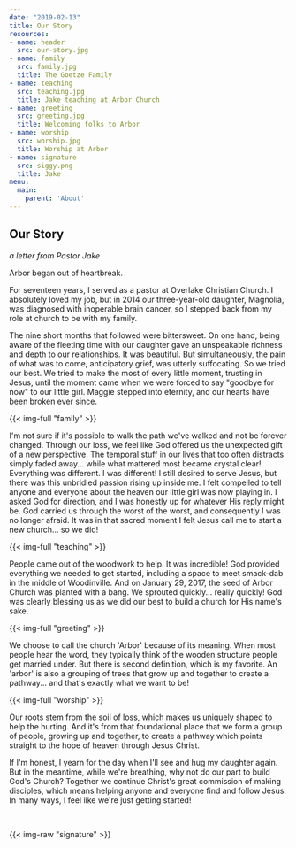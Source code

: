 ```yaml
---
date: "2019-02-13"
title: Our Story
resources:
- name: header
  src: our-story.jpg
- name: family
  src: family.jpg
  title: The Goetze Family
- name: teaching
  src: teaching.jpg
  title: Jake teaching at Arbor Church
- name: greeting
  src: greeting.jpg
  title: Welcoming folks to Arbor
- name: worship
  src: worship.jpg
  title: Worship at Arbor
- name: signature
  src: siggy.png
  title: Jake
menu:
  main:
    parent: 'About'
---
```


## Our Story

*a letter from Pastor Jake*

Arbor began out of heartbreak.

For seventeen years, I served as a pastor at Overlake Christian Church. I absolutely loved my job, but in 2014 our three-year-old daughter, Magnolia, was diagnosed with inoperable brain cancer, so I stepped back from my role at church to be with my family.

The nine short months that followed were bittersweet. On one hand, being aware of the fleeting time with our daughter gave an unspeakable richness and depth to our relationships. It was beautiful. But simultaneously, the pain of what was to come, anticipatory grief, was utterly suffocating. So we tried our best. We tried to make the most of every little moment, trusting in Jesus, until the moment came when we were forced to say "goodbye for now" to our little girl. Maggie stepped into eternity, and our hearts have been broken ever since.

{{< img-full "family" >}}

I'm not sure if it's possible to walk the path we've walked and not be forever changed.  Through our loss, we feel like God offered us the unexpected gift of a new perspective. The temporal stuff in our lives that too often distracts simply faded away... while what mattered most became crystal clear!  Everything was different. I was different! I still desired to serve Jesus, but there was this unbridled passion rising up inside me. I felt compelled to tell anyone and everyone about the heaven our little girl was now playing in.  I asked God for direction, and I was honestly up for whatever His reply might be. God carried us through the worst of the worst, and consequently I was no longer afraid. It was in that sacred moment I felt Jesus call me to start a new church... so we did!

{{< img-full "teaching" >}}

People came out of the woodwork to help. It was incredible! God provided everything we needed to get started, including a space to meet smack-dab in the middle of Woodinville.  And on January 29, 2017, the seed of Arbor Church was planted with a bang. We sprouted quickly... really quickly! God was clearly blessing us as we did our best to build a church for His name's sake.

{{< img-full "greeting" >}}

We choose to call the church 'Arbor' because of its meaning. When most people hear the word, they typically think of the wooden structure people get married under. But there is second definition, which is my favorite. An 'arbor' is also a grouping of trees that grow up and together to create a pathway... and that's exactly what we want to be!

{{< img-full "worship" >}}

Our roots stem from the soil of loss, which makes us uniquely shaped to help the hurting.  And it's from that foundational place that we form a group of people, growing up and together, to create a pathway which points straight to the hope of heaven through Jesus Christ.

If I'm honest, I yearn for the day when I'll see and hug my daughter again. But in the meantime, while we're breathing, why not do our part to build God's Church? Together we continue Christ's great commission of making disciples, which means helping anyone and everyone find and follow Jesus. In many ways, I feel like we're just getting started!

<br />

{{< img-raw "signature" >}}

